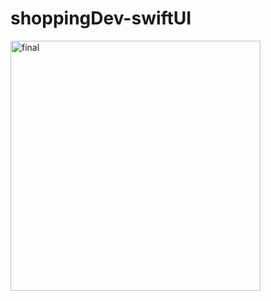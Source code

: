 # shoppingDev-swiftUI

<div>
<img width="400" alt="final" src="https://github.com/wellitonaraujo/shoppingDev-swiftUI/assets/42000136/6d97c2f8-7647-4bd4-b1fa-caac04e8e2bf">
</div>
